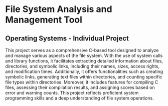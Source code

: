 # File System Analysis and Management Tool
## Operating Systems - Individual Project 

This project serves as a comprehensive C-based tool designed to analyze and
manage various aspects of the file system. With the use of system calls and library
functions, it facilitates extracting detailed information about files, directories, and
symbolic links, including their names, sizes, access rights, and modification times.
Additionally, it offers functionalities such as creating symbolic links, generating text
files within directories, and counting specific file types within directories. Moreover,
it includes features for compiling C files, assessing their compilation results, and
assigning scores based on error and warning counts. This project reflects proficient
system programming skills and a deep understanding of file system operations.
